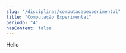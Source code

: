 ```yaml
---
slug: "/disciplinas/computacaoexperimental"
title: "Computação Experimental"
periodo: "4"
hasContent: false
---
```


Hello
